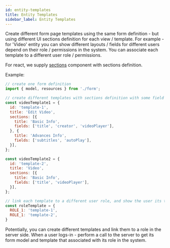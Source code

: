 ```yaml
---
id: entity-templates
title: Entity Templates
sidebar_label: Entity Templates
---
```


Create different form page templates using the same form definition - but using different UI sections definition for each view / template. For example - for 'Video' entity you can show different layouts / fields for different users depend on their role / permissions in the system. You can associate each template to a different user role / permissions.

For react, we supply [sections](react-layout#section) component with sections definition.

Example:

```javascript
// create one form definition
import { model, resources } from './form';

// create different templates with sections definition with some field ids in each section
const videoTemplate1 = {
  id: 'template-1',
  title: 'Edit Video',
  sections: [{
    title: 'Basic Info',
    fields: ['title', 'creator', 'videoPlayer'],
  }, {
    title: 'Advances Info',
    fields: ['subtitles', 'autoPlay'],
  }],
};

const videoTemplate2 = {
  id: 'template-2',
  title: 'Video',
  sections: [{
    title: 'Basic Info',
    fields: ['title', 'videoPlayer'],
  }],
};

// link each template to a different user role, and show the user its template on load page
const roleTemplate = {
  ROLE_1: 'template-1',
  ROLE_1: 'template-2',
}
```

Potentially, you can create different templates and link them to a role in the server side.
When a user logs-in - perform a call to the server to get its form model and template that associated with its role in the system.
